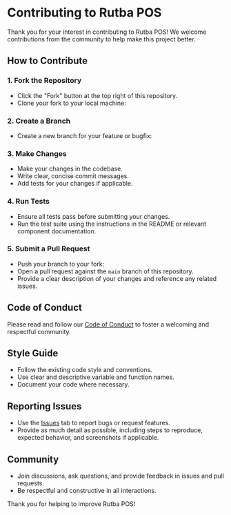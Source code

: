 # Contributing to Rutba POS

Thank you for your interest in contributing to Rutba POS! We welcome contributions from the community to help make this project better.

## How to Contribute

### 1. Fork the Repository

- Click the "Fork" button at the top right of this repository.
- Clone your fork to your local machine:
### 2. Create a Branch

- Create a new branch for your feature or bugfix:
### 3. Make Changes

- Make your changes in the codebase.
- Write clear, concise commit messages.
- Add tests for your changes if applicable.

### 4. Run Tests

- Ensure all tests pass before submitting your changes.
- Run the test suite using the instructions in the README or relevant component documentation.

### 5. Submit a Pull Request

- Push your branch to your fork:
- Open a pull request against the `main` branch of this repository.
- Provide a clear description of your changes and reference any related issues.

## Code of Conduct

Please read and follow our [Code of Conduct](CODE_OF_CONDUCT.md) to foster a welcoming and respectful community.

## Style Guide

- Follow the existing code style and conventions.
- Use clear and descriptive variable and function names.
- Document your code where necessary.

## Reporting Issues

- Use the [Issues](https://github.com/ejazarain/rutba-pos/issues) tab to report bugs or request features.
- Provide as much detail as possible, including steps to reproduce, expected behavior, and screenshots if applicable.

## Community

- Join discussions, ask questions, and provide feedback in issues and pull requests.
- Be respectful and constructive in all interactions.

Thank you for helping to improve Rutba POS!
